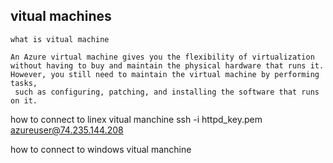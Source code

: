 ## vitual machines
```
what is vitual machine

An Azure virtual machine gives you the flexibility of virtualization without having to buy and maintain the physical hardware that runs it.
However, you still need to maintain the virtual machine by performing tasks,
 such as configuring, patching, and installing the software that runs on it.

```
how to connect to linex vitual manchine
ssh -i httpd_key.pem azureuser@74.235.144.208


how to connect to windows vitual manchine

